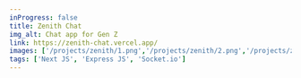 ```yaml
---
inProgress: false
title: Zenith Chat
img_alt: Chat app for Gen Z
link: https://zenith-chat.vercel.app/
images: ['/projects/zenith/1.png','/projects/zenith/2.png','/projects/zenith/3.png']
tags: ['Next JS', 'Express JS', 'Socket.io']
---
```

